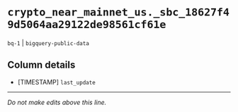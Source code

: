 # `crypto_near_mainnet_us._sbc_18627f49d5064aa29122de98561cf61e`
`bq-1` | `bigquery-public-data`

## Column details
* [TIMESTAMP] `last_update`

-------------------------------------------------------------------------------
*Do not make edits above this line.*
